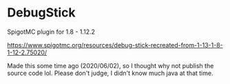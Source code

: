 # DebugStick
SpigotMC plugin for 1.8 - 1.12.2

https://www.spigotmc.org/resources/debug-stick-recreated-from-1-13-1-8-1-12-2.75020/

Made this some time ago (2020/06/02), so I thought why not publish the source code lol. Please don't judge, I didn't know much java at that time.
